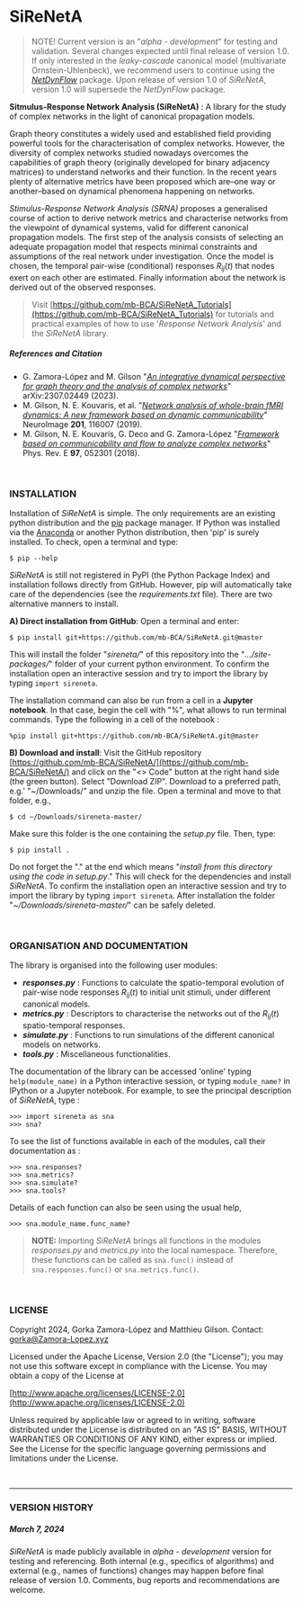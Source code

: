 # SiReNetA

> NOTE! Current version is an "*alpha - development*" for testing and validation. Several changes expected until final release of version 1.0. If only interested in the *leaky-cascade* canonical model (multivariate Ornstein-Uhlenbeck), we recommend users to continue using the *[NetDynFlow](https://github.com/mb-BCA/NetDynFlow)* package. Upon release of version 1.0 of *SiReNetA*,  version 1.0 will supersede the *NetDynFlow* package.

**Sitmulus-Response Network Analysis (SiReNetA)** : A library for the study of complex networks in the light of canonical propagation models.

Graph theory constitutes a widely used and established field providing powerful tools for the characterisation of complex networks. However, the diversity of complex networks studied nowadays overcomes the capabilities of graph theory (originally developed for binary adjacency matrices) to understand networks and their function. In the recent years plenty of alternative metrics have been proposed which are–one way or another–based on dynamical phenomena happening on networks.

*Stimulus-Response Network Analysis (SRNA)* proposes a generalised course of action to derive network metrics and characterise networks from the viewpoint of dynamical systems, valid for different canonical propagation models. The first step of the analysis consists of selecting an adequate propagation model that respects minimal constraints and assumptions of the real network under investigation. Once the model is chosen, the temporal pair-wise (conditional) responses $R_{ij}(t)$ that nodes exert on each other are estimated. Finally information about the network is derived out of the observed responses.


>Visit [https://github.com/mb-BCA/SiReNetA_Tutorials](https://github.com/mb-BCA/SiReNetA_Tutorials) for tutorials and practical examples of how to use '*Response Network Analysis*' and the *SiReNetA* library.


##### References and Citation

- G. Zamora-López and M. Gilson "*[An integrative dynamical perspective for graph theory and the analysis of complex networks](https://doi.org/10.48550/arXiv.2307.02449)*" arXiv:2307.02449 (2023).
- M. Gilson, N. E. Kouvaris, et al. "*[Network analysis of whole-brain fMRI
dynamics: A new framework based on dynamic communicability](https://doi.org/10.1016/j.neuroimage.2019.116007)*" NeuroImage **201**, 116007 (2019).
- M. Gilson, N. E. Kouvaris, G. Deco and G. Zamora-López "*[Framework based on communicability and flow to analyze complex networks](https://journals.aps.org/pre/abstract/10.1103/PhysRevE.97.052301)*" Phys. Rev. E **97**, 052301 (2018).



&nbsp;
### INSTALLATION

Installation of *SiReNetA* is simple. The only requirements are an existing python distribution and the [pip](https://github.com/pypa/pip) package manager. If Python was installed via the [Anaconda](https://www.anaconda.com) or another Python distribution, then 'pip' is surely installed. To check, open a terminal and type:

	$ pip --help

*SiReNetA* is still not registered in PyPI (the Python Package Index) and installation follows directly from GitHub. However, pip will automatically take care of the  dependencies (see the *requirements.txt* file). There are two alternative manners to install.

**A) Direct installation from GitHub**: Open a terminal and enter:

	$ pip install git+https://github.com/mb-BCA/SiReNetA.git@master

This will install the folder "*sireneta/*" of this repository into the "*…/site-packages/*" folder of your current python environment. To confirm the installation open an interactive session and try to import the library by typing `import sireneta`.

The installation command can also be run from a cell in a **Jupyter notebook**. In that case, begin the cell with "%", what allows to run terminal commands. Type the following in a cell of the notebook :

	%pip install git+https://github.com/mb-BCA/SiReNetA.git@master

**B) Download and install**: Visit the GitHub repository [https://github.com/mb-BCA/SiReNetA/](https://github.com/mb-BCA/SiReNetA/) and click on the "<> Code" button at the right hand side (the green button). Select "Download ZIP". Download to a preferred path, e.g.' "~/Downloads/" and unzip the file. Open a terminal and move to that folder, e.g.,

	$ cd ~/Downloads/sireneta-master/

Make sure this folder is the one containing the *setup.py* file. Then, type:

	$ pip install .

Do not forget the "." at the end which means "*install from this directory using the code in setup.py*." This will check for the dependencies and install *SiReNetA*. To confirm the installation open an interactive session and try to import the library by typing `import sireneta`. After installation the folder "*~/Downloads/sireneta-master/*" can be safely deleted.



&nbsp;
### ORGANISATION AND DOCUMENTATION

The library is organised into the following user modules:

- *__responses.py__* : Functions to calculate the spatio-temporal evolution of pair-wise node responses $R_{ij}(t)$ to initial unit stimuli, under different canonical models.
- *__metrics.py__* : Descriptors to characterise the networks out of the $R_{ij}(t)$ spatio-temporal responses.
- *__simulate.py__* : Functions to run simulations of the different canonical models on networks.
- *__tools.py__* : Miscellaneous functionalities.

The documentation of the library can be accessed 'online' typing  `help(module_name)` in a Python interactive session, or typing `module_name?` in IPython or a Jupyter notebook. For example, to see the principal description of *SiReNetA*, type :

	>>> import sireneta as sna
	>>> sna?

To see the list of functions available in each of the modules, call their documentation as :

	>>> sna.responses?
	>>> sna.metrics?
	>>> sna.simulate?
	>>> sna.tools?

Details of each function can also be seen using the usual help,

	>>> sna.module_name.func_name?

>**NOTE:** Importing *SiReNetA* brings all functions in the modules *responses.py* and *metrics.py* into the local namespace. Therefore, these functions can be called as `sna.func()` instead of `sna.responses.func()` or `sna.metrics.func()`.


&nbsp;
### LICENSE

Copyright 2024, Gorka Zamora-López and Matthieu Gilson. Contact: <gorka@Zamora-Lopez.xyz>

Licensed under the Apache License, Version 2.0 (the "License");
you may not use this software except in compliance with the License.
You may obtain a copy of the License at

[http://www.apache.org/licenses/LICENSE-2.0](http://www.apache.org/licenses/LICENSE-2.0)

Unless required by applicable law or agreed to in writing, software
distributed under the License is distributed on an "AS IS" BASIS,
WITHOUT WARRANTIES OR CONDITIONS OF ANY KIND, either express or implied.
See the License for the specific language governing permissions and
limitations under the License.


<br>

-------------------------------------------------------------------------------
### VERSION HISTORY

##### March 7, 2024

*SiReNetA* is made publicly available in *alpha - development* version for testing and referencing. Both internal (e.g., specifics of algorithms) and external (e.g., names of functions) changes may happen before final release of version 1.0. Comments, bug reports and recommendations are welcome.